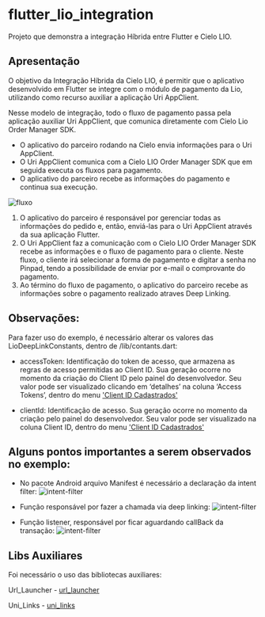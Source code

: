 # flutter_lio_integration

Projeto que demonstra a integração Híbrida entre Flutter e Cielo LIO.

## Apresentação

O objetivo da Integração Híbrida da Cielo LIO, é permitir que o aplicativo desenvolvido em Flutter se integre com o módulo de pagamento da Lio, utilizando como recurso auxiliar a aplicação
Uri AppClient.

Nesse modelo de integração, todo o fluxo de pagamento passa pela aplicação auxiliar Uri AppClient, que comunica diretamente com Cielo Lio Order
Manager SDK.

* O aplicativo do parceiro rodando na Cielo envia informações para o Uri AppClient.
* O Uri AppClient comunica com a Cielo LIO Order Manager SDK que em seguida executa os fluxos para pagamento.
* O aplicativo do parceiro recebe as informações do pagamento e continua sua execução.

![fluxo](images/fluxo.jpg)

1. O aplicativo do parceiro é responsável por gerenciar todas as informações do pedido e, então, enviá-las para o Uri AppClient através da sua aplicação Flutter.
2. O Uri AppClient faz a comunicação com o Cielo LIO Order Manager SDK recebe as informações e o fluxo de pagamento para o cliente. Neste fluxo, o cliente irá selecionar a forma de pagamento e digitar a senha no Pinpad, tendo a possibilidade de enviar por e-mail o comprovante do pagamento.
3. Ao término do fluxo de pagamento, o aplicativo do parceiro recebe as informações sobre o pagamento realizado atraves Deep Linking.

## Observações:
Para fazer uso do exemplo, é necessário alterar os valores das LioDeepLinkConstants, dentro de /lib/contants.dart:

* accessToken: Identificação do token de acesso, que armazena as regras de acesso permitidas ao Client ID. 
Sua geração ocorre no momento da criação do Client ID pelo painel do desenvolvedor. 
Seu valor pode ser visualizado clicando em ‘detalhes’ na coluna ‘Access Tokens’, dentro do menu 
['Client ID Cadastrados'](https://desenvolvedores.cielo.com.br/api-portal/myapps)

* clientId: Identificação de acesso. Sua geração ocorre no momento da criação pelo painel do desenvolvedor. 
Seu valor pode ser visualizado na coluna Client ID, dentro do menu 
['Client ID Cadastrados'](https://desenvolvedores.cielo.com.br/api-portal/myapps)

## Alguns pontos importantes a serem observados no exemplo:
* No pacote Android arquivo Manifest é necessário a declaração da intent filter:
![intent-filter](images/intent-manifest.jpg)

* Função responsável por fazer a chamada via deep linking:
![intent-filter](images/deep-link.jpg)

* Função listener, responsável por ficar aguardando callBack da transação:
![intent-filter](images/listener.jpg)

## Libs Auxiliares
Foi necessário o uso das bibliotecas auxiliares:

Url_Launcher - [url_launcher](https://pub.dev/packages/url_launcher#-readme-tab-)

Uni_Links - [uni_links](https://pub.dev/packages/uni_links) 
